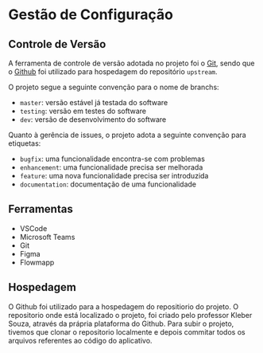 # Gestão de Configuração

## Controle de Versão

A ferramenta de controle de versão adotada no projeto foi o
[Git](https://git-scm.com/), sendo que o [Github](https://github.com)
foi utilizado para hospedagem do repositório `upstream`.

O projeto segue a seguinte convenção para o nome de branchs:

- `master`: versão estável já testada do software
- `testing`: versão em testes do software
- `dev`: versão de desenvolvimento do software

Quanto à gerência de issues, o projeto adota a seguinte convenção para
etiquetas:

- `bugfix`: uma funcionalidade encontra-se com problemas
- `enhancement`: uma funcionalidade precisa ser melhorada
- `feature`: uma nova funcionalidade precisa ser introduzida
- `documentation`: documentação de uma funcionalidade

## Ferramentas
- VSCode
- Microsoft Teams
- Git
- Figma
- Flowmapp
## Hospedagem

O Github foi utilizado para a hospedagem do repositiorio do projeto.
O repositorio onde está localizado o projeto, foi criado pelo professor Kleber Souza, através da prápria plataforma do Github.
Para subir o projeto, tivemos que clonar o repositorio localmente e depois commitar todos os arquivos referentes ao código do aplicativo.

